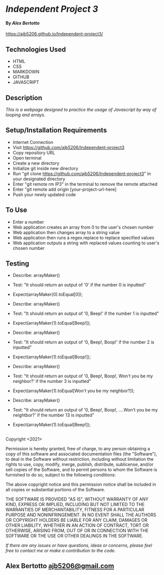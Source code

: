 # _Independent Project 3_

#### By _**Alex Bertotto**_
https://ajb5206.github.io/Independent-project3/

## Technologies Used

* HTML
* CSS
* MARKDOWN
* GITHUB
* JAVASCRIPT

## Description

_This is a webpage designed to practice the usage of Javascript by way of looping and arrays._

## Setup/Installation Requirements

* Internet Connection
* Visit https://github.com/ajb5206/Independent-project3
* Copy repository URL
* Open terminal
* Create a new directory
* Initialize git inside new directory
* Run "git clone https://github.com/ajb5206/Independent-project3" in your designated directory
* Enter "git remote rm IP3" in the terminal to remove the remote attached
* Enter "git remote add origin [your-project-url-here]
* Push your newly updated code

## To Use
* Enter a number
* Web application creates an array from 0 to the user's chosen number
* Web application then changes array to a string value
* Web application then runs a regex.replace to replace specified values
* Web application outputs a string with replaced values counting to user's chosen number

## Testing

* Describe: arrayMaker()
* Test: "It should return an output of '0' if the number 0 is inputted"
* Expect(arrayMaker(0).toEqual[0]);

* Describe: arrayMaker()
* Test: "It should return an output of '0, Beep!' if the number 1 is inputted"
* Expect(arrayMaker(1).toEqual[Beep!]);

* Describe: arrayMaker()
* Test: "It should return an output of '0, Beep!, Boop!' if the number 2 is inputted"
* Expect(arrayMaker(1).toEqual[Boop!]);

* Describe: arrayMaker()
* Test: "It should return an output of '0, Beep!, Boop!, Won't you be my neighbor?' if the number 3 is inputted"
* Expect(arrayMaker(1).toEqual[Won't you be my neighbor?]);

* Describe: arrayMaker()
* Test: "It should return an output of '0, Beep!, Boop!, ....Won't you be my neightbor?' if the number 13 is inputted"
* Expect(arrayMaker(1).toEqual[Beep!]);
## 
Copyright <2021> <MIT>

Permission is hereby granted, free of charge, to any person obtaining a copy of this software and associated documentation files (the "Software"), to deal in the Software without restriction, including without limitation the rights to use, copy, modify, merge, publish, distribute, sublicense, and/or sell copies of the Software, and to permit persons to whom the Software is furnished to do so, subject to the following conditions:

The above copyright notice and this permission notice shall be included in all copies or substantial portions of the Software.

THE SOFTWARE IS PROVIDED "AS IS", WITHOUT WARRANTY OF ANY KIND, EXPRESS OR IMPLIED, INCLUDING BUT NOT LIMITED TO THE WARRANTIES OF MERCHANTABILITY, FITNESS FOR A PARTICULAR PURPOSE AND NONINFRINGEMENT. IN NO EVENT SHALL THE AUTHORS OR COPYRIGHT HOLDERS BE LIABLE FOR ANY CLAIM, DAMAGES OR OTHER LIABILITY, WHETHER IN AN ACTION OF CONTRACT, TORT OR OTHERWISE, ARISING FROM, OUT OF OR IN CONNECTION WITH THE SOFTWARE OR THE USE OR OTHER DEALINGS IN THE SOFTWARE.

_If there are any issues or have questions, ideas or concerns, please feel free to contact me or make a contribution to the code._

## Alex Bertotto ajb5206@gmail.com